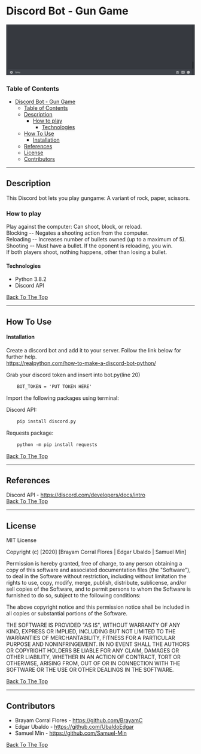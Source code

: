   
# Discord Bot - Gun Game
![Alt Text](demo.gif)

### Table of Contents

- [Discord Bot - Gun Game](#discord-bot---gun-game)
    - [Table of Contents](#table-of-contents)
  - [Description](#description)
    - [How to play](#how-to-play)
      - [Technologies](#technologies)
  - [How To Use](#how-to-use)
      - [Installation](#installation)
  - [References](#references)
  - [License](#license)
  - [Contributors](#contributors)

---

## Description

This Discord bot lets you play gungame: A variant of rock, paper, scissors.
  
### How to play
Play against the computer: Can shoot, block, or reload. \
Blocking  -- Negates a shooting action from the computer. \
Reloading -- Increases number of bullets owned (up to a maximum of 5). \
Shooting  -- Must have a bullet. If the oponent is reloading, you win. \
              If both players shoot, nothing happens, other than losing a bullet.

#### Technologies
- Python 3.8.2
- Discord API




[Back To The Top](#read-me-template)

---

## How To Use

#### Installation
Create a discord bot and add it to your server. Follow the link below for further help. \
https://realpython.com/how-to-make-a-discord-bot-python/

Grab your discord token and insert into bot.py(line 20)
```html
    BOT_TOKEN = 'PUT TOKEN HERE'
```

Import the following packages using terminal:

Discord API:
```html
    pip install discord.py
```

 Requests package:
```html
    python -m pip install requests
```
[Back To The Top](#read-me-template)

---

## References
Discord API - https://discord.com/developers/docs/intro \
[Back To The Top](#read-me-template)

---

## License

MIT License

Copyright (c) [2020] [Brayam Corral Flores | Edgar Ubaldo | Samuel Min]

Permission is hereby granted, free of charge, to any person obtaining a copy
of this software and associated documentation files (the "Software"), to deal
in the Software without restriction, including without limitation the rights
to use, copy, modify, merge, publish, distribute, sublicense, and/or sell
copies of the Software, and to permit persons to whom the Software is
furnished to do so, subject to the following conditions:

The above copyright notice and this permission notice shall be included in all
copies or substantial portions of the Software.

THE SOFTWARE IS PROVIDED "AS IS", WITHOUT WARRANTY OF ANY KIND, EXPRESS OR
IMPLIED, INCLUDING BUT NOT LIMITED TO THE WARRANTIES OF MERCHANTABILITY,
FITNESS FOR A PARTICULAR PURPOSE AND NONINFRINGEMENT. IN NO EVENT SHALL THE
AUTHORS OR COPYRIGHT HOLDERS BE LIABLE FOR ANY CLAIM, DAMAGES OR OTHER
LIABILITY, WHETHER IN AN ACTION OF CONTRACT, TORT OR OTHERWISE, ARISING FROM,
OUT OF OR IN CONNECTION WITH THE SOFTWARE OR THE USE OR OTHER DEALINGS IN THE
SOFTWARE.

[Back To The Top](#read-me-template)

---

## Contributors

- Brayam Corral Flores - https://github.com/BrayamC
- Edgar Ubaldo - https://github.com/UbaldoEdgar
- Samuel Min - https://github.com/Samuel-Min

[Back To The Top](#read-me-template)

